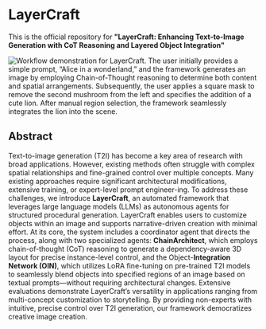 # LayerCraft
This is the official repository for **"LayerCraft: Enhancing Text-to-Image Generation with CoT Reasoning and Layered Object Integration"**

![Workflow demonstration for LayerCraft. The user initially provides a simple prompt, “Alice in a wonderland,” and the framework
generates an image by employing Chain-of-Thought reasoning to determine both content and spatial arrangements. Subsequently, the user
applies a square mask to remove the second mushroom from the left and specifies the addition of a cute lion. After manual region selection, the framework seamlessly integrates the lion into the scene.](Teaser-double.png)
## Abstract
Text-to-image generation (T2I) has become a key area of research with broad applications. However, existing methods often struggle with complex spatial relationships and fine-grained control over multiple concepts. Many existing approaches require significant architectural modifications, extensive training, or expert-level prompt engineer-ing. To address these challenges, we introduce **LayerCraft**, an automated framework that leverages large language models (LLMs) as autonomous agents for structured procedural generation. LayerCraft enables users to customize objects within an image and supports narrative-driven creation with minimal effort. At its core, the system includes a coordinator agent that directs the process, along with two specialized agents: **ChainArchitect**, which employs chain-of-thought (CoT) reasoning to generate a dependency-aware 3D layout for precise instance-level control, and the Object-**Integration Network (OIN)**, which utilizes LoRA fine-tuning on pre-trained T2I models to seamlessly blend objects into specified regions of an image based on textual prompts—without requiring architectural changes. Extensive evaluations demonstrate LayerCraft’s versatility in applications ranging from multi-concept customization to storytelling. By providing non-experts with intuitive, precise control over T2I generation, our framework democratizes creative image creation.
